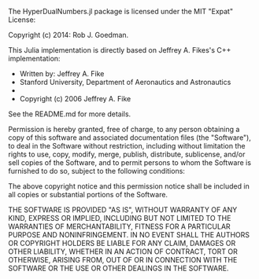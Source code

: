 The HyperDualNumbers.jl package is licensed under the MIT "Expat" License:

Copyright (c) 2014: Rob J. Goedman.

This Julia implementation is directly based on Jeffrey A. Fikes's C++ implementation:

 * Written by: Jeffrey A. Fike
 * Stanford University, Department of Aeronautics and Astronautics
 * 
 * Copyright (c) 2006 Jeffrey A. Fike
 
See the README.md for more details.

Permission is hereby granted, free of charge, to any person obtaining
a copy of this software and associated documentation files (the
"Software"), to deal in the Software without restriction, including
without limitation the rights to use, copy, modify, merge, publish,
distribute, sublicense, and/or sell copies of the Software, and to
permit persons to whom the Software is furnished to do so, subject to
the following conditions:

The above copyright notice and this permission notice shall be
included in all copies or substantial portions of the Software.

THE SOFTWARE IS PROVIDED "AS IS", WITHOUT WARRANTY OF ANY KIND,
EXPRESS OR IMPLIED, INCLUDING BUT NOT LIMITED TO THE WARRANTIES OF
MERCHANTABILITY, FITNESS FOR A PARTICULAR PURPOSE AND NONINFRINGEMENT.
IN NO EVENT SHALL THE AUTHORS OR COPYRIGHT HOLDERS BE LIABLE FOR ANY
CLAIM, DAMAGES OR OTHER LIABILITY, WHETHER IN AN ACTION OF CONTRACT,
TORT OR OTHERWISE, ARISING FROM, OUT OF OR IN CONNECTION WITH THE
SOFTWARE OR THE USE OR OTHER DEALINGS IN THE SOFTWARE.
